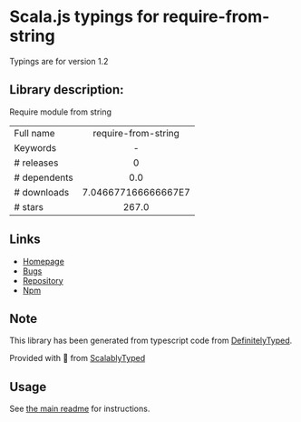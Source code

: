 
# Scala.js typings for require-from-string

Typings are for version 1.2

## Library description:
Require module from string

|                    |                 |
| ------------------ | :-------------: |
| Full name          | require-from-string |
| Keywords           | - |
| # releases         | 0 |
| # dependents       | 0.0 |
| # downloads        | 7.046677166666667E7 |
| # stars            | 267.0 |

## Links
- [Homepage](https://github.com/floatdrop/require-from-string#readme)
- [Bugs](https://github.com/floatdrop/require-from-string/issues)
- [Repository](https://github.com/floatdrop/require-from-string)
- [Npm](https://www.npmjs.com/package/require-from-string)
    


## Note
This library has been generated from typescript code from [DefinitelyTyped](https://definitelytyped.org).

Provided with :purple_heart: from [ScalablyTyped](https://github.com/oyvindberg/ScalablyTyped)

## Usage
See [the main readme](../../readme.md) for instructions.



